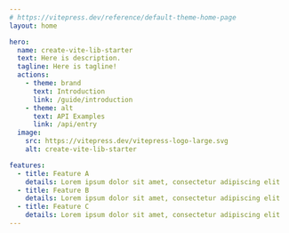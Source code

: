 ```yaml
---
# https://vitepress.dev/reference/default-theme-home-page
layout: home

hero:
  name: create-vite-lib-starter
  text: Here is description.
  tagline: Here is tagline!
  actions:
    - theme: brand
      text: Introduction
      link: /guide/introduction
    - theme: alt
      text: API Examples
      link: /api/entry
  image:
    src: https://vitepress.dev/vitepress-logo-large.svg
    alt: create-vite-lib-starter

features:
  - title: Feature A
    details: Lorem ipsum dolor sit amet, consectetur adipiscing elit
  - title: Feature B
    details: Lorem ipsum dolor sit amet, consectetur adipiscing elit
  - title: Feature C
    details: Lorem ipsum dolor sit amet, consectetur adipiscing elit
---
```


